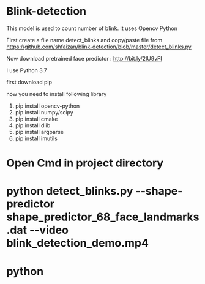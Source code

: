 # Blink-detection
This model is used to count number of blink. It uses Opencv Python 


First create a file name detect_blinks and copy/paste file from https://github.com/shfaizan/blink-detection/blob/master/detect_blinks.py
 
 Now download pretrained face predictor : http://bit.ly/2lU9vFI
 
 I use Python 3.7
 
 first download pip 
  
  now you need to install following library
  
  1. pip install opencv-python
  2. pip install numpy/scipy
  3. pip install cmake
  4. pip install dlib
  5. pip install argparse
  6. pip install imutils

# Open Cmd in project directory  


# python detect_blinks.py --shape-predictor shape_predictor_68_face_landmarks.dat --video blink_detection_demo.mp4
# python 
